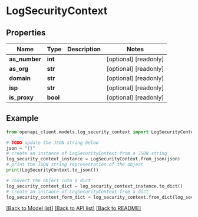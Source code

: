 # LogSecurityContext


## Properties

Name | Type | Description | Notes
------------ | ------------- | ------------- | -------------
**as_number** | **int** |  | [optional] [readonly] 
**as_org** | **str** |  | [optional] [readonly] 
**domain** | **str** |  | [optional] [readonly] 
**isp** | **str** |  | [optional] [readonly] 
**is_proxy** | **bool** |  | [optional] [readonly] 

## Example

```python
from openapi_client.models.log_security_context import LogSecurityContext

# TODO update the JSON string below
json = "{}"
# create an instance of LogSecurityContext from a JSON string
log_security_context_instance = LogSecurityContext.from_json(json)
# print the JSON string representation of the object
print(LogSecurityContext.to_json())

# convert the object into a dict
log_security_context_dict = log_security_context_instance.to_dict()
# create an instance of LogSecurityContext from a dict
log_security_context_form_dict = log_security_context.from_dict(log_security_context_dict)
```
[[Back to Model list]](../README.md#documentation-for-models) [[Back to API list]](../README.md#documentation-for-api-endpoints) [[Back to README]](../README.md)


